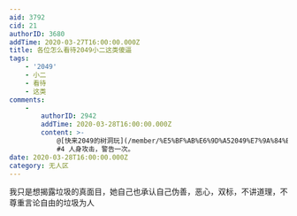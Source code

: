 ```yaml
---
aid: 3792
cid: 21
authorID: 3680
addTime: 2020-03-27T16:00:00.000Z
title: 各位怎么看待2049小二这类傻逼
tags:
    - '2049'
    - 小二
    - 看待
    - 这类
comments:
    -
        authorID: 2942
        addTime: 2020-03-28T16:00:00.000Z
        content: >-
            @[快来2049的树洞玩](/member/%E5%BF%AB%E6%9D%A52049%E7%9A%84%E6%A0%91%E6%B4%9E%E7%8E%A9)
            #4 人身攻击，警告一次。
date: 2020-03-28T16:00:00.000Z
category: 无人区
---
```


我只是想揭露垃圾的真面目，她自己也承认自己伪善，恶心，双标，不讲道理，不尊重言论自由的垃圾为人

